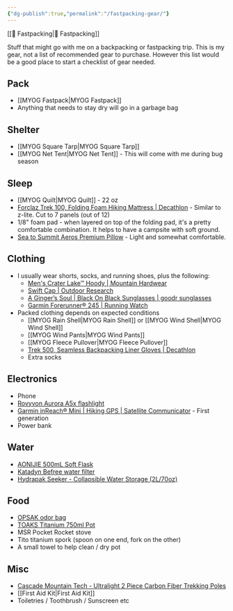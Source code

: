 ```yaml
---
{"dg-publish":true,"permalink":"/fastpacking-gear/"}
---
```



[[📘 Fastpacking\|📘 Fastpacking]]

Stuff that might go with me on a backpacking or fastpacking trip. This is my gear, not a list of recommended gear to purchase. However this list would be a good place to start a checklist of gear needed.

## Pack

* [[MYOG Fastpack\|MYOG Fastpack]]
* Anything that needs to stay dry will go in a garbage bag

## Shelter

* [[MYOG Square Tarp\|MYOG Square Tarp]]
* [[MYOG Net Tent\|MYOG Net Tent]] - This will come with me during bug season

## Sleep

* [[MYOG Quilt\|MYOG Quilt]] - 22 oz
* [Forclaz Trek 100, Folding Foam Hiking Mattress | Decathlon](https://www.decathlon.com/collections/camp-mattresses/products/backpacking-foam-folding-mattress-trek-100-174619?variant=31627393663038) - Similar to z-lite. Cut to 7 panels (out of 12)
* 1/8" foam pad - when layered on top of the folding pad, it's a pretty comfortable combination. It helps to have a campsite with soft ground.
* [Sea to Summit Aeros Premium Pillow](https://seatosummit.com/products/aeros-pillow-premium) - Light and somewhat comfortable.

## Clothing

* I usually wear shorts, socks, and running shoes, plus the following:
    * [Men's Crater Lake™ Hoody | Mountain Hardwear](https://www.mountainhardwear.com/p/mens-crater-lake-hoody-1982411.html)
    * [Swift Cap | Outdoor Research](https://www.outdoorresearch.com/us/swift-cap-243430)
    * [A Ginger’s Soul | Black On Black Sunglasses | goodr sunglasses](https://goodr.com/collections/the-ogs/products/a-gingers-soul)
    * [Garmin Forerunner® 245 | Running Watch](https://www.garmin.com/en-US/p/628939)
* Packed clothing depends on expected conditions
    * [[MYOG Rain Shell\|MYOG Rain Shell]] or [[MYOG Wind Shell\|MYOG Wind Shell]]
    * [[MYOG Wind Pants\|MYOG Wind Pants]]
    * [[MYOG Fleece Pullover\|MYOG Fleece Pullover]]
    * [Trek 500, Seamless Backpacking Liner Gloves | Decathlon](https://www.decathlon.com/collections/hiking-gloves/products/mountain-backpacking-liner-gloves-trek-500?)
    * Extra socks

## Electronics

* Phone
* [Rovyvon Aurora A5x flashlight](https://www.rovyvon.com/products/aurora-a5-usb-c-gitd-keychain-flashlight-3rd-generation?variant=39743142494311)
* [Garmin inReach® Mini | Hiking GPS | Satellite Communicator](https://www.garmin.com/en-US/p/592606) - First generation
* Power bank

## Water

* [AONIJIE 500mL Soft Flask](https://www.amazon.com/AONIJIE-Portable-Marathon-Hydration-450ML-2PCS/dp/B06XVKM55F?th=1)
* [Katadyn Befree water filter](https://www.amazon.com/Katadyn-8019641-Befree-Replacement-Cartridge/dp/B01N9SE2T9/)
* [Hydrapak Seeker - Collapsible Water Storage (2L/70oz)](https://www.amazon.com/Hydrapak-Seeker-Collapsible-Hydration-Reservoir/dp/B08NX82XZB/)

## Food

* [OPSAK odor bag](https://www.amazon.com/dp/B00UTK957K/)
* [TOAKS Titanium 750ml Pot](https://www.amazon.com/TOAKS-TOA-POT-750-Titanium-750ml-Pot/dp/B009B98FGW/)
* MSR Pocket Rocket stove
* Tito titanium spork (spoon on one end, fork on the other)
* A small towel to help clean / dry pot

## Misc

* [Cascade Mountain Tech - Ultralight 2 Piece Carbon Fiber Trekking Poles](https://www.amazon.com/Cascade-Mountain-Tech-2-Section-Adjustable/dp/B086R8FM6Q)
* [[First Aid Kit\|First Aid Kit]]
* Toiletries / Toothbrush / Sunscreen etc
